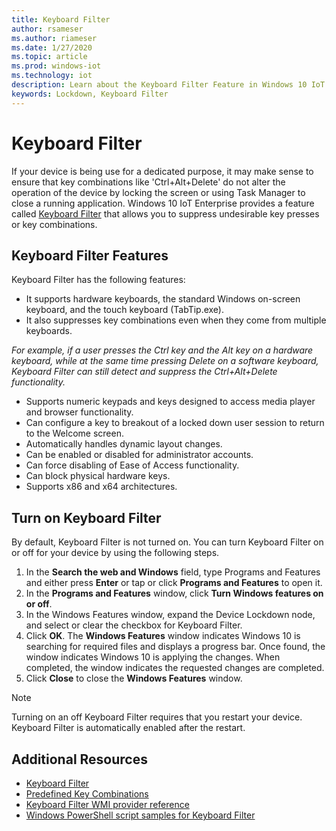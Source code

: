 ```yaml
---
title: Keyboard Filter
author: rsameser
ms.author: riameser
ms.date: 1/27/2020
ms.topic: article
ms.prod: windows-iot
ms.technology: iot
description: Learn about the Keyboard Filter Feature in Windows 10 IoT Enterprise.
keywords: Lockdown, Keyboard Filter
---
```


# Keyboard Filter
If your device is being use for a dedicated purpose, it may make sense to ensure that key combinations like 'Ctrl+Alt+Delete' do not alter the operation of the device by locking the screen or using Task Manager to close a running application. Windows 10 IoT Enterprise provides a feature called [Keyboard Filter](https://docs.microsoft.com/windows-hardware/customize/enterprise/keyboardfilter#:~:text=Keyboard%20Filter.%20You%20can%20use%20Keyboard%20Filter%20to,using%20Task%20Manager%20to%20close%20a%20running%20application.) that allows you to suppress undesirable key presses or key combinations.

## Keyboard Filter Features
Keyboard Filter has the following features:
* It supports hardware keyboards, the standard Windows on-screen keyboard, and the touch keyboard (TabTip.exe).
* It also suppresses key combinations even when they come from multiple keyboards.

*For example, if a user presses the Ctrl key and the Alt key on a hardware keyboard, while at the same time pressing Delete on a software keyboard, Keyboard Filter can still detect and suppress the Ctrl+Alt+Delete functionality.*
* Supports numeric keypads and keys designed to access media player and browser functionality.
* Can configure a key to breakout of a locked down user session to return to the Welcome screen.
* Automatically handles dynamic layout changes.
* Can be enabled or disabled for administrator accounts.
* Can force disabling of Ease of Access functionality.
* Can block physical hardware keys.
* Supports x86 and x64 architectures.

## Turn on Keyboard Filter
By default, Keyboard Filter is not turned on. You can turn Keyboard Filter on or off for your device by using the following steps.
1. In the **Search the web and Windows** field, type Programs and Features and either press **Enter** or tap or click **Programs and Features** to open it.
2. In the **Programs and Features** window, click **Turn Windows features on or off**.
3. In the Windows Features window, expand the Device Lockdown node, and select or clear the checkbox for Keyboard Filter.
4. Click **OK**. The **Windows Features** window indicates Windows 10 is searching for required files and displays a progress bar. Once found, the window indicates Windows 10 is applying the changes. When completed, the window indicates the requested changes are completed.
5. Click **Close** to close the **Windows Features** window.

> [!NOTE]
> Turning on an off Keyboard Filter requires that you restart your device. Keyboard Filter is automatically enabled after the restart.

## Additional Resources
* [Keyboard Filter](https://docs.microsoft.com/windows-hardware/customize/enterprise/keyboardfilter#turn-on-keyboard-filter)
* [Predefined Key Combinations](https://docs.microsoft.com/windows-hardware/customize/enterprise/predefined-key-combinations)
* [Keyboard Filter WMI provider reference](https://docs.microsoft.com/windows-hardware/customize/enterprise/keyboardfilter-wmi-provider-reference)
* [Windows PowerShell script samples for Keyboard Filter](https://docs.microsoft.com/windows-hardware/customize/enterprise/keyboardfilter-powershell-script-samples)
